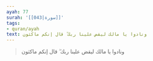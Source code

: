 ```yaml
---
ayah: 77
surah: '[[043|سورة]]'
tags:
- quran/ayah
text: ونادوا يا مالك ليقض علينا ربك ۖ قال إنكم ماكثون
---
```

> ونادوا يا مالك ليقض علينا ربك ۖ قال إنكم ماكثون
